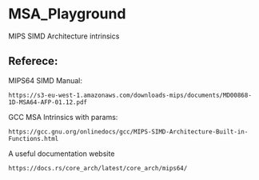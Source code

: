 # MSA_Playground
MIPS SIMD Architecture intrinsics

## Referece:
MIPS64 SIMD Manual:
```
https://s3-eu-west-1.amazonaws.com/downloads-mips/documents/MD00868-1D-MSA64-AFP-01.12.pdf
```
GCC MSA Intrinsics with params:
```
https://gcc.gnu.org/onlinedocs/gcc/MIPS-SIMD-Architecture-Built-in-Functions.html
```
A useful documentation website
```
https://docs.rs/core_arch/latest/core_arch/mips64/
```
